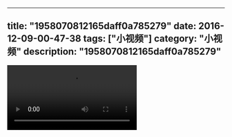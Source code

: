 
---
title: "1958070812165daff0a785279"
date: 2016-12-09-00-47-38
tags: ["小视频"]
category: "小视频"
description: "1958070812165daff0a785279"
---
<video src="http://ohtsqip0g.bkt.clouddn.com/1958070812165daff0a785279.mp4" controls="controls"></video>
